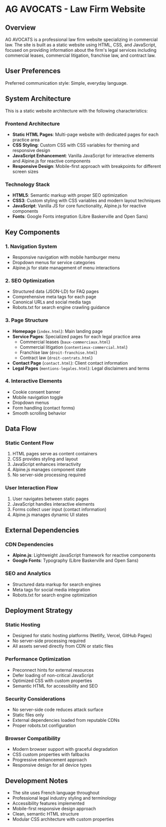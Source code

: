 # AG AVOCATS - Law Firm Website

## Overview

AG AVOCATS is a professional law firm website specializing in commercial law. The site is built as a static website using HTML, CSS, and JavaScript, focused on providing information about the firm's legal services including commercial leases, commercial litigation, franchise law, and contract law.

## User Preferences

Preferred communication style: Simple, everyday language.

## System Architecture

This is a static website architecture with the following characteristics:

### Frontend Architecture
- **Static HTML Pages**: Multi-page website with dedicated pages for each practice area
- **CSS Styling**: Custom CSS with CSS variables for theming and responsive design
- **JavaScript Enhancement**: Vanilla JavaScript for interactive elements and Alpine.js for reactive components
- **Responsive Design**: Mobile-first approach with breakpoints for different screen sizes

### Technology Stack
- **HTML5**: Semantic markup with proper SEO optimization
- **CSS3**: Custom styling with CSS variables and modern layout techniques
- **JavaScript**: Vanilla JS for core functionality, Alpine.js for reactive components
- **Fonts**: Google Fonts integration (Libre Baskerville and Open Sans)

## Key Components

### 1. Navigation System
- Responsive navigation with mobile hamburger menu
- Dropdown menus for service categories
- Alpine.js for state management of menu interactions

### 2. SEO Optimization
- Structured data (JSON-LD) for FAQ pages
- Comprehensive meta tags for each page
- Canonical URLs and social media tags
- Robots.txt for search engine crawling guidance

### 3. Page Structure
- **Homepage** (`index.html`): Main landing page
- **Service Pages**: Specialized pages for each legal practice area
  - Commercial leases (`baux-commerciaux.html`)
  - Commercial litigation (`contentieux-commercial.html`)
  - Franchise law (`droit-franchise.html`)
  - Contract law (`droit-contrats.html`)
- **Contact Page** (`contact.html`): Client contact information
- **Legal Pages** (`mentions-legales.html`): Legal disclaimers and terms

### 4. Interactive Elements
- Cookie consent banner
- Mobile navigation toggle
- Dropdown menus
- Form handling (contact forms)
- Smooth scrolling behavior

## Data Flow

### Static Content Flow
1. HTML pages serve as content containers
2. CSS provides styling and layout
3. JavaScript enhances interactivity
4. Alpine.js manages component state
5. No server-side processing required

### User Interaction Flow
1. User navigates between static pages
2. JavaScript handles interactive elements
3. Forms collect user input (contact information)
4. Alpine.js manages dynamic UI states

## External Dependencies

### CDN Dependencies
- **Alpine.js**: Lightweight JavaScript framework for reactive components
- **Google Fonts**: Typography (Libre Baskerville and Open Sans)

### SEO and Analytics
- Structured data markup for search engines
- Meta tags for social media integration
- Robots.txt for search engine optimization

## Deployment Strategy

### Static Hosting
- Designed for static hosting platforms (Netlify, Vercel, GitHub Pages)
- No server-side processing required
- All assets served directly from CDN or static files

### Performance Optimization
- Preconnect hints for external resources
- Defer loading of non-critical JavaScript
- Optimized CSS with custom properties
- Semantic HTML for accessibility and SEO

### Security Considerations
- No server-side code reduces attack surface
- Static files only
- External dependencies loaded from reputable CDNs
- Proper robots.txt configuration

### Browser Compatibility
- Modern browser support with graceful degradation
- CSS custom properties with fallbacks
- Progressive enhancement approach
- Responsive design for all device types

## Development Notes

- The site uses French language throughout
- Professional legal industry styling and terminology
- Accessibility features implemented
- Mobile-first responsive design approach
- Clean, semantic HTML structure
- Modular CSS architecture with custom properties